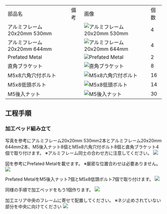 <table class="packing-list">
    <tbody>
        <tr>
            <td>部品名</td>
            <td>備考</td>
            <td class="packing-img">画像</td>
            <td>個数</td>
        </tr>
        <tr>
            <td>アルミフレーム20x20mm 530mm</td>
            <td></td>
            <td><img src="images/027/packing/073.jpg" alt="アルミフレーム20x20mm 530mm"/></td>
            <td>4</td>
        </tr>
        <tr>
            <td>アルミフレーム20x20mm 644mm</td>
            <td></td>
            <td><img src="images/027/packing/074.jpg" alt="アルミフレーム20x20mm 644mm"/></td>
            <td>4</td>
        </tr>
        <tr>
            <td>Prefated Metal</td>
            <td></td>
            <td><img src="images/027/packing/072.jpg" alt="Prefated Metal"/></td>
            <td>2</td>
        </tr>
        <tr>
            <td>直角ブラケット</td>
            <td></td>
            <td><img src="images/027/packing/166.jpg" alt="直角ブラケット"/></td>
            <td>8</td>
        </tr>
        <tr>
            <td>M5x8六角穴付ボルト</td>
            <td></td>
            <td><img src="images/027/packing/144.jpg" alt="M5x8六角穴付ボルト"/></td>
            <td>16</td>
        </tr>
        <tr>
            <td>M5x8低頭ボルト</td>
            <td></td>
            <td><img src="images/027/packing/145.jpg" alt="M5x8低頭ボルト"/></td>
            <td>14</td>
        </tr>
        <tr>
            <td>M5後入ナット</td>
            <td></td>
            <td><img src="images/027/packing/139.jpg" alt="M5後入ナット"/></td>
            <td>30</td>
        </tr>
    </tbody>
</table>

## 工程手順

### 加工ベッド組み立て

写真を参考にアルミフレーム20x20mm 530mm2本とアルミフレーム20x20mm 644mm2本、M5後入ナット8個とM5x8六角穴付ボルト8個と直角ブラケット4個で取り付けます。
※アルミフレーム同士の合わせ方に注意してください。
<img src="images/027/000.jpg"/>

図を参考にPrefated Metalを載せます。
※厳密な位置合わせは必要ありません。
<img src="images/027/001.jpg"/>

Prefated MetalをM5後入ナット7個とM5x8低頭ボルト7個で取り付けます。
<img src="images/027/002.jpg"/>

同様の手順で加工ベッドをもう1個作ります。
<img src="images/027/003.jpg"/>

加工エリア中央のフレームに寄せて配置してください。
※ネジ止めされていない部分を中央に向けてください
<img src="images/027/004.jpg"/>